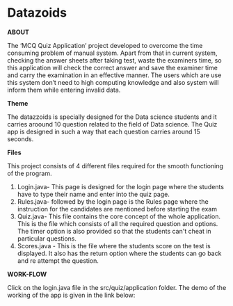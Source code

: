 # Datazoids

**ABOUT**

The ‘MCQ Quiz Application’ project developed to overcome the time consuming problem of manual system. Apart from that in current system, checking the answer sheets after taking test, waste the examiners time, so this application will check the correct answer and save the examiner time and carry the examination in an effective manner. The users which are use this system don’t need to high computing knowledge and also system will inform them while entering invalid data.

**Theme**

The datazzoids is specially designed for the Data science students and it carries aroound 10 question related to the field of Data science. The Quiz app is designed in such a way that each question carries around 15 seconds.

**Files**

This project consists of 4 different files required for the smooth functioning of the program.
1. Login.java- This page is designed for the login page where the students have to type their name and enter into the quiz page.
2. Rules.java- followed by the login page is the Rules page where the instruction for the candidates are mentioned before starting the exam
3. Quiz.java- This file contains the core concept of the whole application. This is the file which consists of all the required question and options. The timer option is also provided so that the students can't cheat in particular questions.
4. Scores.java - This is the file where the students score on the test is displayed. It also has the return option where the students can go back and re attempt the question.

**WORK-FLOW**

Click on the login.java file in the src/quiz/application folder. The demo of the working of the app is given in the link below:
